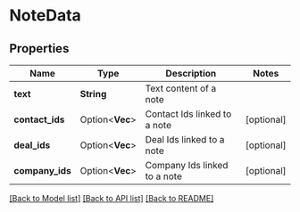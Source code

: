 # NoteData

## Properties

Name | Type | Description | Notes
------------ | ------------- | ------------- | -------------
**text** | **String** | Text content of a note | 
**contact_ids** | Option<**Vec<i32>**> | Contact Ids linked to a note | [optional]
**deal_ids** | Option<**Vec<String>**> | Deal Ids linked to a note | [optional]
**company_ids** | Option<**Vec<String>**> | Company Ids linked to a note | [optional]

[[Back to Model list]](../README.md#documentation-for-models) [[Back to API list]](../README.md#documentation-for-api-endpoints) [[Back to README]](../README.md)


